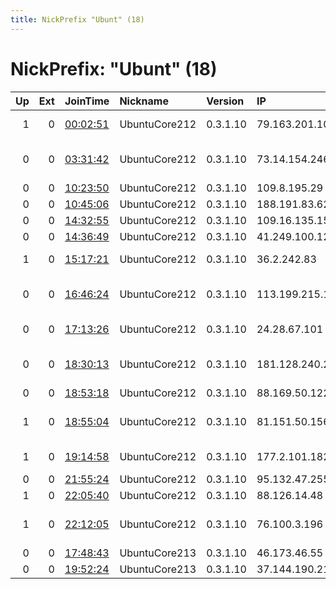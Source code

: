 ```yaml
---
title: NickPrefix "Ubunt" (18)
---
```


# NickPrefix: "Ubunt" (18)

|   Up |   Ext | JoinTime                                                                                            | Nickname      | Version   | IP              | AS                                       | CC   |   ORp |   Dirp | OS    | Contact   |   eFamMembers |
|-----:|------:|:----------------------------------------------------------------------------------------------------|:--------------|:----------|:----------------|:-----------------------------------------|:-----|------:|-------:|:------|:----------|--------------:|
|    1 |     0 | [00:02:51](https://metrics.torproject.org/rs.html#details/4466C806E0614B47186714D3DB70E7BF0744FCE6) | UbuntuCore212 | 0.3.1.10  | 79.163.201.10   | Orange Polska Spolka Akcyjna             | pl   | 39091 |      0 | Linux | None      |             1 |
|    0 |     0 | [03:31:42](https://metrics.torproject.org/rs.html#details/FB1860929439F5DB7F0A1E680EC933032A05D96C) | UbuntuCore212 | 0.3.1.10  | 73.14.154.246   | Comcast Cable Communications, LLC        | us   | 39696 |      0 | Linux | None      |             1 |
|    0 |     0 | [10:23:50](https://metrics.torproject.org/rs.html#details/9A19CFDE804C54827D3E76907BA0149C8C34D005) | UbuntuCore212 | 0.3.1.10  | 109.8.195.29    | SFR SA                                   | fr   | 36207 |      0 | Linux | None      |             1 |
|    0 |     0 | [10:45:06](https://metrics.torproject.org/rs.html#details/AD0D206A7D1DB9C4750DA1F065795A4888C610A7) | UbuntuCore212 | 0.3.1.10  | 188.191.83.62   | MTS PJSC                                 | ru   | 45819 |      0 | Linux | None      |             1 |
|    0 |     0 | [14:32:55](https://metrics.torproject.org/rs.html#details/718377BB260B27677EDC62ED81EAC6B64D37AFE7) | UbuntuCore212 | 0.3.1.10  | 109.16.135.151  | SFR SA                                   | fr   | 36933 |      0 | Linux | None      |             1 |
|    0 |     0 | [14:36:49](https://metrics.torproject.org/rs.html#details/389F7E758AA1828798A7BA28943C50BE11CAC357) | UbuntuCore212 | 0.3.1.10  | 41.249.100.125  | MT-MPLS                                  | ma   | 36669 |      0 | Linux | None      |             1 |
|    1 |     0 | [15:17:21](https://metrics.torproject.org/rs.html#details/33AD25692BD122804B9117813C3D2029A8EF01BC) | UbuntuCore212 | 0.3.1.10  | 36.2.242.83     | ARTERIA Networks Corporation             | jp   | 35053 |      0 | Linux | None      |             1 |
|    0 |     0 | [16:46:24](https://metrics.torproject.org/rs.html#details/8823D6DBCE721430049740FD079D968BF4ED8095) | UbuntuCore212 | 0.3.1.10  | 113.199.215.181 | Nepal Telecommunications Corporation, In | np   | 46269 |      0 | Linux | None      |             1 |
|    0 |     0 | [17:13:26](https://metrics.torproject.org/rs.html#details/C627FC4461B805A3A560C2B2935165D0C66E4348) | UbuntuCore212 | 0.3.1.10  | 24.28.67.101    | Time Warner Cable Internet LLC           | us   | 37257 |      0 | Linux | None      |             1 |
|    0 |     0 | [18:30:13](https://metrics.torproject.org/rs.html#details/A7F4E789C043160EEF3E49DD14A00A4DA1375F75) | UbuntuCore212 | 0.3.1.10  | 181.128.240.28  | EPM Telecomunicaciones S.A. E.S.P.       | co   | 34321 |      0 | Linux | None      |             1 |
|    0 |     0 | [18:53:18](https://metrics.torproject.org/rs.html#details/C870878AD144FD6057824BD24BD681088F2F1CE4) | UbuntuCore212 | 0.3.1.10  | 88.169.50.122   | Free SAS                                 | fr   | 35055 |      0 | Linux | None      |             1 |
|    1 |     0 | [18:55:04](https://metrics.torproject.org/rs.html#details/36345792E309385482AFC08F90A2732D9DA854D4) | UbuntuCore212 | 0.3.1.10  | 81.151.50.156   | British Telecommunications PLC           | gb   | 45323 |      0 | Linux | None      |             1 |
|    1 |     0 | [19:14:58](https://metrics.torproject.org/rs.html#details/D13313134D3807E36B3DCE6D390F2578C099A745) | UbuntuCore212 | 0.3.1.10  | 177.2.101.182   | Brasil Telecom S/A - Filial Distrito Fed | br   | 44813 |      0 | Linux | None      |             1 |
|    0 |     0 | [21:55:24](https://metrics.torproject.org/rs.html#details/AA9E42821D52ADEB4E150F6F4C1F1D447C7CBE1E) | UbuntuCore212 | 0.3.1.10  | 95.132.47.255   | PJSC Ukrtelecom                          | ua   | 39163 |      0 | Linux | None      |             1 |
|    1 |     0 | [22:05:40](https://metrics.torproject.org/rs.html#details/9296B324C1382503FCFCF31980E21144BDF875F8) | UbuntuCore212 | 0.3.1.10  | 88.126.14.48    | Free SAS                                 | fr   | 33583 |      0 | Linux | None      |             1 |
|    1 |     0 | [22:12:05](https://metrics.torproject.org/rs.html#details/43AACE282ADB5DB1930184EE48A627610C229A9D) | UbuntuCore212 | 0.3.1.10  | 76.100.3.196    | Comcast Cable Communications, LLC        | us   | 43464 |      0 | Linux | None      |             1 |
|    0 |     0 | [17:48:43](https://metrics.torproject.org/rs.html#details/18D0B69FC02267808886B2720A281B86B239487D) | UbuntuCore213 | 0.3.1.10  | 46.173.46.55    | Gorset Ltd.                              | ru   | 43027 |      0 | Linux | None      |             1 |
|    0 |     0 | [19:52:24](https://metrics.torproject.org/rs.html#details/AD3D19619A50BE430013F3952F6FDC5EC629E488) | UbuntuCore213 | 0.3.1.10  | 37.144.190.212  | VimpelCom                                | ru   | 32797 |      0 | Linux | None      |             1 |
